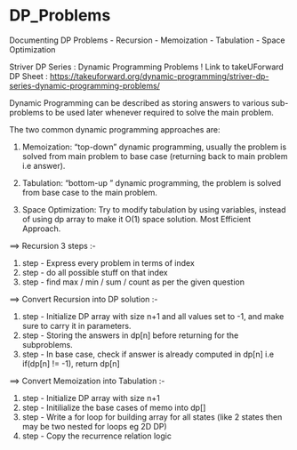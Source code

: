 # DP_Problems
Documenting DP Problems - Recursion - Memoization - Tabulation - Space Optimization

Striver DP Series : Dynamic Programming Problems !
Link to takeUForward DP Sheet : https://takeuforward.org/dynamic-programming/striver-dp-series-dynamic-programming-problems/

Dynamic Programming can be described as storing answers to various sub-problems to be used later whenever required to solve the main problem.

The two common dynamic programming approaches are:
1. Memoization: “top-down” dynamic programming, usually the problem is solved from main problem to base case (returning back to main problem i.e answer).

2. Tabulation:  “bottom-up ” dynamic programming, the problem is solved from base case to the main problem.

3. Space Optimization: Try to modify tabulation by using variables, instead of using dp array to make it O(1) space solution. Most Efficient Approach.

==> Recursion 3 steps :-
1. step - Express every problem in terms of index
2. step - do all possible stuff on that index
3. step - find max / min / sum / count as per the given question


==> Convert Recursion into DP solution :-
1. step - Initialize DP array with size n+1 and all values set to -1, and make sure to carry it in parameters.
2. step - Storing the answers in dp[n] before returning for the subproblems.
3. step - In base case, check if answer is already computed in dp[n] i.e if(dp[n] != -1), return dp[n] 

==> Convert Memoization into Tabulation :-
1. step - Initialize DP array with size n+1
2. step - Initilialize the base cases of memo into dp[]
3. step - Write a for loop for building array for all states (like 2 states then may be two nested for loops eg 2D DP)
4. step - Copy the recurrence relation logic
